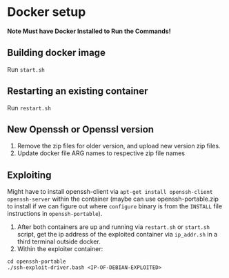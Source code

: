 # Docker setup
**Note Must have Docker Installed to Run the Commands!**

## Building docker image
Run `start.sh`

## Restarting an existing container
Run `restart.sh`

## New Openssh or Openssl version
1. Remove the zip files for older version, and upload new version zip files.
2. Update docker file ARG names to respective zip file names

## Exploiting
Might have to install openssh-client via `apt-get install openssh-client openssh-server`
within the container (maybe can use openssh-portable.zip to install if
we can figure out where `configure` binary is from the `INSTALL` file
instructions in `openssh-portable`).

1. After both containers are up and running via `restart.sh` or `start.sh` script, get the ip address of the exploited container via `ip_addr.sh` in a third terminal outside docker.
2. Within the exploiter container:
```
cd openssh-portable
./ssh-exploit-driver.bash <IP-OF-DEBIAN-EXPLOITED>
```